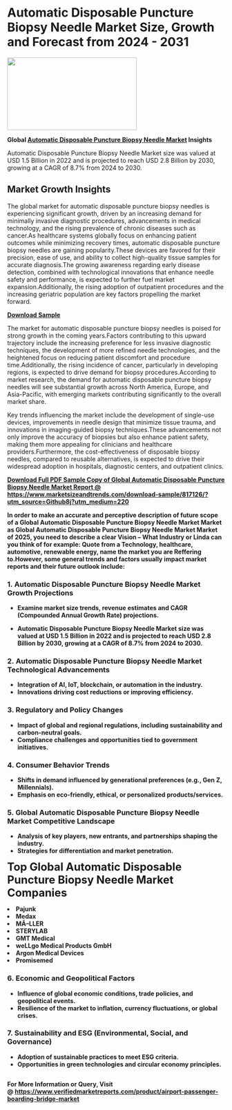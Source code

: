 <H1>Automatic Disposable Puncture Biopsy Needle Market Size, Growth and Forecast from 2024 - 2031</H1><img class="aligncenter size-medium wp-image-584254" src="https://thirdeyenews.in/wp-content/uploads/2024/09/Global-Market-Research-300x168.jpeg" alt="" width="300" height="168" /><p><strong>Global&nbsp;<a href="https://www.marketsizeandtrends.com/download-sample/817126/?utm_source=Github8j?utm_medium=220">Automatic Disposable Puncture Biopsy Needle Market</a> Insights</strong></p><p>Automatic Disposable Puncture Biopsy Needle Market size was valued at USD 1.5 Billion in 2022 and is projected to reach USD 2.8 Billion by 2030, growing at a CAGR of 8.7% from 2024 to 2030.</p><p><h2>Market Growth Insights</h2> <p>The global market for automatic disposable puncture biopsy needles is experiencing significant growth, driven by an increasing demand for minimally invasive diagnostic procedures, advancements in medical technology, and the rising prevalence of chronic diseases such as cancer.As healthcare systems globally focus on enhancing patient outcomes while minimizing recovery times, automatic disposable puncture biopsy needles are gaining popularity.These devices are favored for their precision, ease of use, and ability to collect high-quality tissue samples for accurate diagnosis.The growing awareness regarding early disease detection, combined with technological innovations that enhance needle safety and performance, is expected to further fuel market expansion.Additionally, the rising adoption of outpatient procedures and the increasing geriatric population are key factors propelling the market forward.</p> <p><strong><a href="#">Download Sample</a></strong></p> <p>The market for automatic disposable puncture biopsy needles is poised for strong growth in the coming years.Factors contributing to this upward trajectory include the increasing preference for less invasive diagnostic techniques, the development of more refined needle technologies, and the heightened focus on reducing patient discomfort and procedure time.Additionally, the rising incidence of cancer, particularly in developing regions, is expected to drive demand for biopsy procedures.According to market research, the demand for automatic disposable puncture biopsy needles will see substantial growth across North America, Europe, and Asia-Pacific, with emerging markets contributing significantly to the overall market share.</p> <p>Key trends influencing the market include the development of single-use devices, improvements in needle design that minimize tissue trauma, and innovations in imaging-guided biopsy techniques.These advancements not only improve the accuracy of biopsies but also enhance patient safety, making them more appealing for clinicians and healthcare providers.Furthermore, the cost-effectiveness of disposable biopsy needles, compared to reusable alternatives, is expected to drive their widespread adoption in hospitals, diagnostic centers, and outpatient clinics.</p> <p><strong><a href="#"></p><p><span class=""><strong>Download Full PDF Sample Copy of Global Automatic Disposable Puncture Biopsy Needle Market Report</strong> @ <a href="https://www.marketsizeandtrends.com/download-sample/817126/?utm_source=Github8j?utm_medium=220" target="_blank">https://www.marketsizeandtrends.com/download-sample/817126/?utm_source=Github8j?utm_medium=220</a></span></p><p>In order to make an accurate and perceptive description of future scope of a Global&nbsp;Automatic Disposable Puncture Biopsy Needle Market Market as Global&nbsp;Automatic Disposable Puncture Biopsy Needle Market Market of 2025, you need to describe a clear Vision &ndash; What Industry or Linda can you think of for example: Quote from a Technology, healthcare, automotive, renewable energy, name the market you are Reffering to.However, some general trends and factors usually impact market reports and their future outlook include:</p><h3>1.&nbsp;<strong>Automatic Disposable Puncture Biopsy Needle Market Growth Projections</strong></h3><ul><li>Examine market size trends, revenue estimates and CAGR (Compounded Annual Growth Rate) projections.</li><li><p>Automatic Disposable Puncture Biopsy Needle Market size was valued at USD 1.5 Billion in 2022 and is projected to reach USD 2.8 Billion by 2030, growing at a CAGR of 8.7% from 2024 to 2030.</p></li></ul><h3>2.&nbsp;<strong>Automatic Disposable Puncture Biopsy Needle Market Technological Advancements</strong></h3><ul><li>Integration of AI, IoT, blockchain, or automation in the industry.</li><li>Innovations driving cost reductions or improving efficiency.</li></ul><h3>3.&nbsp;<strong>Regulatory and Policy Changes</strong></h3><ul><li>Impact of global and regional regulations, including sustainability and carbon-neutral goals.</li><li>Compliance challenges and opportunities tied to government initiatives.</li></ul><h3>4.&nbsp;<strong>Consumer Behavior Trends</strong></h3><ul><li>Shifts in demand influenced by generational preferences (e.g., Gen Z, Millennials).</li><li>Emphasis on eco-friendly, ethical, or personalized products/services.</li></ul><h3>5.&nbsp;<strong>Global Automatic Disposable Puncture Biopsy Needle Market Competitive Landscape</strong></h3><ul><li>Analysis of key players, new entrants, and partnerships shaping the industry.</li><li>Strategies for differentiation and market penetration.</li></ul><p data-pm-slice="1 1 []"><span style="color: inherit; font-family: inherit; font-size: 25px;">Top Global Automatic Disposable Puncture Biopsy Needle Market Companies</span></p><div class="" data-test-id=""><p><li>Pajunk</li><li> Medax</li><li> MÃ–LLER</li><li> STERYLAB</li><li> GMT Medical</li><li> weLLgo Medical Products GmbH</li><li> Argon Medical Devices</li><li> Promisemed</li></p></div><h3>6.&nbsp;<strong>Economic and Geopolitical Factors</strong></h3><ul><li>Influence of global economic conditions, trade policies, and geopolitical events.</li><li>Resilience of the market to inflation, currency fluctuations, or global crises.</li></ul><h3>7.&nbsp;<strong>Sustainability and ESG (Environmental, Social, and Governance)</strong></h3><ul><li>Adoption of sustainable practices to meet ESG criteria.</li><li>Opportunities in green technologies and circular economy principles.</li></ul><h2><strong style="font-size: 14px;">For More Information or Query, Visit @&nbsp;</strong><a style="background-color: #ffffff; font-size: 14px;" href="https://www.marketsizeandtrends.com/report/automatic-disposable-puncture-biopsy-needle-market/" target="_blank">https://www.verifiedmarketreports.com/product/airport-passenger-boarding-bridge-market</a></h2>